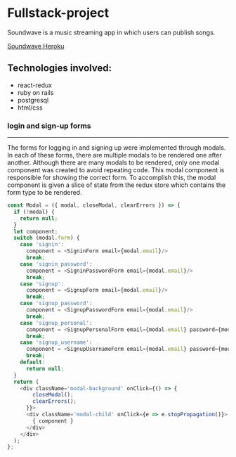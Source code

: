 # Fullstack-project

Soundwave is a music streaming app in which users can publish songs.

[Soundwave Heroku](https://soundwave-app.herokuapp.com/?#/)

Technologies involved:
---
* react-redux
* ruby on rails
* postgresql
* html/css

### login and sign-up forms
---
The forms for logging in and signing up were implemented through modals. In each of these forms, there are multiple modals to be rendered one after another. Although there are many modals to be rendered, only one modal component was created to avoid repeating code. This modal component is responsible for showing the correct form. To accomplish this, the modal component is given a slice of state from the redux store which contains the form type to be rendered.
```js
const Modal = ({ modal, closeModal, clearErrors }) => {
  if (!modal) {
    return null;
  }
  let component;
  switch (modal.form) {
    case 'signin':
      component = <SigninForm email={modal.email}/>
      break;
    case 'signin_password':
      component = <SigninPasswordForm email={modal.email}/>
      break;
    case 'signup':
      component = <SignupForm email={modal.email}/>
      break;
    case 'signup_password':
      component = <SignupPasswordForm email={modal.email}/>
      break;
    case 'signup_personal':
      component = <SignupPersonalForm email={modal.email} password={modal.password}/>
      break;
    case 'signup_username':
      component = <SignupUsernameForm email={modal.email} password={modal.password}/>
      break;
    default:
      return null;
  }
  return (
    <div className='modal-background' onClick={() => {
        closeModal();
        clearErrors();
      }}>
      <div className='modal-child' onClick={e => e.stopPropagation()}>
        { component }
      </div>
    </div>
  );
};
```
